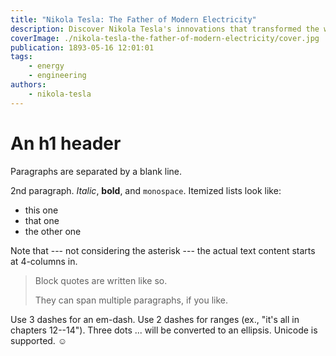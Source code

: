 ```yaml
---
title: "Nikola Tesla: The Father of Modern Electricity"
description: Discover Nikola Tesla's innovations that transformed the world of electricity.
coverImage: ./nikola-tesla-the-father-of-modern-electricity/cover.jpg
publication: 1893-05-16 12:01:01
tags: 
    - energy
    - engineering
authors: 
    - nikola-tesla
---
```




# An h1 header

Paragraphs are separated by a blank line.

2nd paragraph. *Italic*, **bold**, and `monospace`. Itemized lists
look like:

  * this one
  * that one
  * the other one

Note that --- not considering the asterisk --- the actual text
content starts at 4-columns in.

> Block quotes are
> written like so.
>
> They can span multiple paragraphs,
> if you like.

Use 3 dashes for an em-dash. Use 2 dashes for ranges (ex., "it's all
in chapters 12--14"). Three dots ... will be converted to an ellipsis.
Unicode is supported. ☺
